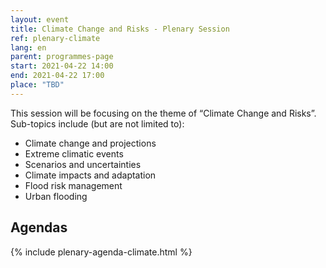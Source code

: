 ```yaml
---
layout: event
title: Climate Change and Risks - Plenary Session
ref: plenary-climate
lang: en
parent: programmes-page
start: 2021-04-22 14:00
end: 2021-04-22 17:00
place: "TBD"
---
```


This session will be focusing on the theme of “Climate Change and Risks”. Sub-topics include (but are not limited to):

- Climate change and projections
- Extreme climatic events
- Scenarios and uncertainties
- Climate impacts and adaptation
- Flood risk management
- Urban flooding

## Agendas

{% include plenary-agenda-climate.html %}
